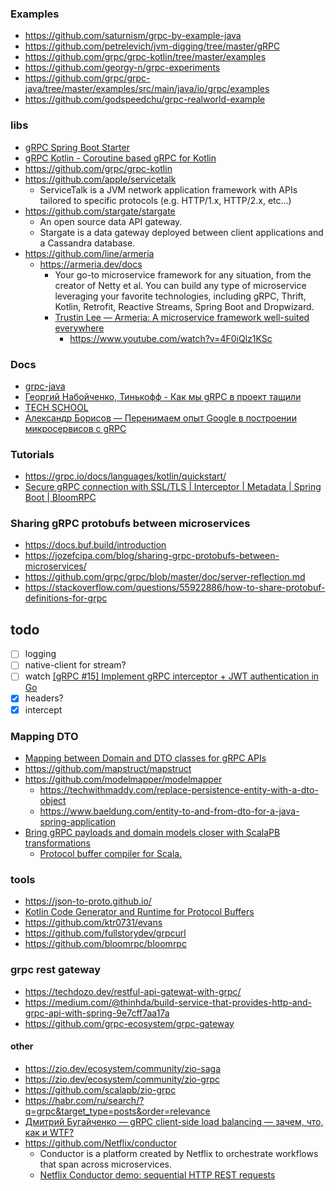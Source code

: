 ### Examples

- https://github.com/saturnism/grpc-by-example-java
- https://github.com/petrelevich/jvm-digging/tree/master/gRPC
- https://github.com/grpc/grpc-kotlin/tree/master/examples
- https://github.com/georgy-n/grpc-experiments
- https://github.com/grpc/grpc-java/tree/master/examples/src/main/java/io/grpc/examples
- https://github.com/godspeedchu/grpc-realworld-example

### libs

- [gRPC Spring Boot Starter](https://github.com/yidongnan/grpc-spring-boot-starter)
- [gRPC Kotlin - Coroutine based gRPC for Kotlin](https://github.com/rouzwawi/grpc-kotlin)
- https://github.com/grpc/grpc-kotlin
- https://github.com/apple/servicetalk
  - ServiceTalk is a JVM network application framework with APIs tailored to specific protocols (e.g. HTTP/1.x, HTTP/2.x, etc…​)
- https://github.com/stargate/stargate
    - An open source data API gateway.
    - Stargate is a data gateway deployed between client applications and a Cassandra database.
- https://github.com/line/armeria
    - https://armeria.dev/docs
        - Your go-to microservice framework for any situation, from the creator of Netty et al. You can build any type
          of
          microservice leveraging your favorite technologies, including gRPC, Thrift, Kotlin, Retrofit, Reactive
          Streams,
          Spring Boot and Dropwizard.
        - [Trustin Lee — Armeria: A microservice framework well-suited everywhere](https://www.youtube.com/watch?v=Vr-0GKUmzo8)
            - https://www.youtube.com/watch?v=4F0iQlz1KSc

### Docs

- [grpc-java](https://github.com/grpc/grpc-java)
- [Георгий Набойченко, Тинькофф - Как мы gRPC в проект тащили](https://www.youtube.com/watch?v=9WYTyTi_q38)
- [TECH SCHOOL](https://www.youtube.com/@TECHSCHOOLGURU)
- [Александр Борисов — Перенимаем опыт Google в построении микросервисов с gRPC](https://www.youtube.com/watch?v=zPbaKUIcFx0)

### Tutorials

- https://grpc.io/docs/languages/kotlin/quickstart/
- [Secure gRPC connection with SSL/TLS | Interceptor | Metadata | Spring Boot | BloomRPC](https://www.youtube.com/watch?v=z0qg_PZdliU)

### Sharing gRPC protobufs between microservices

- https://docs.buf.build/introduction
- https://jozefcipa.com/blog/sharing-grpc-protobufs-between-microservices/
- https://github.com/grpc/grpc/blob/master/doc/server-reflection.md
- https://stackoverflow.com/questions/55922886/how-to-share-protobuf-definitions-for-grpc

## todo

- [ ] logging
- [ ] native-client for stream?
- [ ] 
  watch [[gRPC #15] Implement gRPC interceptor + JWT authentication in Go](https://www.youtube.com/watch?v=kVpB-uH6X-s&list=PLy_6D98if3UJd5hxWNfAqKMr15HZqFnqf&index=20)
- [x] headers?
- [x] intercept

### Mapping DTO

- [Mapping between Domain and DTO classes for gRPC APIs](https://lorefnon.me/2021/12/15/mapping-between-domain-and-dtos-for-grpc/)
- https://github.com/mapstruct/mapstruct
- https://github.com/modelmapper/modelmapper
    - https://techwithmaddy.com/replace-persistence-entity-with-a-dto-object
    - https://www.baeldung.com/entity-to-and-from-dto-for-a-java-spring-application
- [Bring gRPC payloads and domain models closer with ScalaPB transformations](https://medium.com/teads-engineering/bring-grpc-payloads-and-domain-models-closer-with-scalapb-transformations-b23a7115d427)
    - [Protocol buffer compiler for Scala.](https://scalapb.github.io/docs/getting-started)

### tools

- https://json-to-proto.github.io/
- [Kotlin Code Generator and Runtime for Protocol Buffers](https://github.com/streem/pbandk)
- https://github.com/ktr0731/evans
- https://github.com/fullstorydev/grpcurl
- https://github.com/bloomrpc/bloomrpc

### grpc rest gateway

- https://techdozo.dev/restful-api-gatewat-with-grpc/
- https://medium.com/@thinhda/build-service-that-provides-http-and-grpc-api-with-spring-9e7cff7aa17a
- https://github.com/grpc-ecosystem/grpc-gateway

#### other

- https://zio.dev/ecosystem/community/zio-saga
- https://zio.dev/ecosystem/community/zio-grpc
- https://github.com/scalapb/zio-grpc
- https://habr.com/ru/search/?q=grpc&target_type=posts&order=relevance
- [Дмитрий Бугайченко — gRPC client-side load balancing — зачем, что, как и WTF?](https://www.youtube.com/watch?v=TD8qZgAtqRs)
- https://github.com/Netflix/conductor
    - Conductor is a platform created by Netflix to orchestrate workflows that span across microservices.
    - [Netflix Conductor demo: sequential HTTP REST requests](https://www.youtube.com/watch?v=zUIWC6Cj8GQ&list=PLa2RlPLMYyBU2MNJyPY5QE5oh3-Noh9GH)